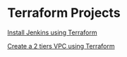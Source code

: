# Terraform Projects

[Install Jenkins using Terraform](tests/test-jenkins/README.md)

[Create a 2 tiers VPC using Terraform](tests/vpc/README.md)